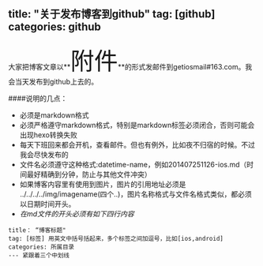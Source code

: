 title: "关于发布博客到github"
tag: [github]
categories: github
---

大家把博客文章以**<font size=7>附件</font>**的形式发邮件到getiosmail#163.com。我会当天发布到github上去的。


####说明的几点：	
- 必须是markdown格式
- 必须严格遵守markdown格式，特别是markdown标签必须闭合，否则可能会出现hexo转换失败
- 每天下班回来都会开机，查看邮件。但也有例外，比如夜不归宿的时候。不过我会尽快发布的
- 文件名必须遵守这种格式:datetime-name，例如201407251126-ios.md（时间最好精确到分钟，防止与其他文件冲突）
- 如果博客内容里有使用到图片，图片的引用地址必须是 ../../../../img/imagename(四个..)，图片名称格式与文件名格式类似，都必须以日期时间开头。 
- *在md文件的开头必须有如下四行内容*

```
title： “博客标题"  
tag: [标签] 用英文中括号括起来，多个标签之间加逗号，比如[ios,android]	
categories: 所属目录	
--- 紧跟着三个中划线
```
